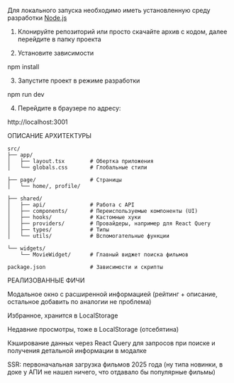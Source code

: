 Для локального запуска необходимо иметь установленную среду разработки [Node.js](https://nodejs.org/)

1. Клонируйте репозиторий или просто скачайте архив с кодом, далее перейдите в папку проекта

2. Установите зависимости

npm install

3. Запустите проект в режиме разработки

npm run dev

4. Перейдите в браузере по адресу:

http://localhost:3001

ОПИСАНИЕ АРХИТЕКТУРЫ

```
src/
├── app/
│   ├── layout.tsx        # Обертка приложения
│   └── globals.css       # Глобальные стили

├── page/                 # Страницы
│   └── home/, profile/

├── shared/
│   ├── api/              # Работа с API
│   ├── components/       # Переиспользуемые компоненты (UI)
│   ├── hooks/            # Кастомные хуки
│   ├── providers/        # Провайдеры, например для React Query
│   ├── types/            # Типы
│   └── utils/            # Вспомогательные функции

└── widgets/
    └── MovieWidget/      # Главный виджет поиска фильмов

package.json              # Зависимости и скрипты
```

РЕАЛИЗОВАННЫЕ ФИЧИ

Модальное окно с расширенной информацией (рейтинг + описание, остальное добавить по аналогии не проблема)

Избранное, хранится в LocalStorage

Недавние просмотры, тоже в LocalStorage (отсебятина)

Кэширование данных через React Query для запросов при поиске и получения детальной информации в модалке

SSR: первоначальная загрузка фильмов 2025 года (ну типа новинки, в доке у АПИ не нашел ничего, что отдавало бы популярные фильмы)
